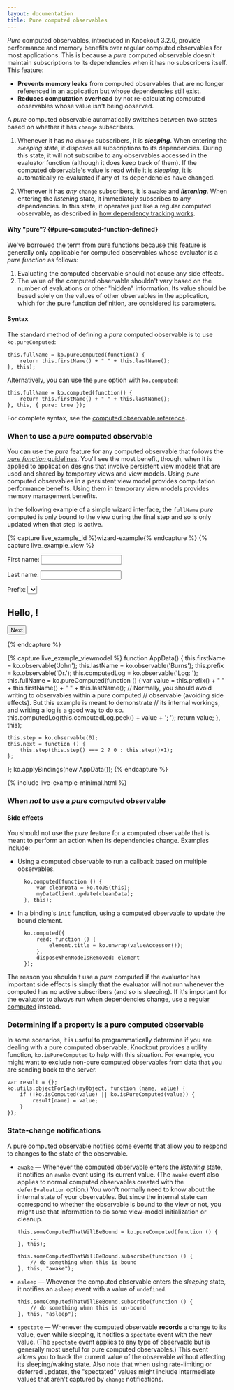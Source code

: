 ```yaml
---
layout: documentation
title: Pure computed observables
---
```


*Pure* computed observables, introduced in Knockout 3.2.0, provide performance and memory benefits over regular computed observables for most applications. This is because a *pure* computed observable doesn't maintain subscriptions to its dependencies when it has no subscribers itself. This feature:

 * **Prevents memory leaks** from computed observables that are no longer referenced in an application but whose dependencies still exist.
 * **Reduces computation overhead** by not re-calculating computed observables whose value isn't being observed.

A *pure* computed observable automatically switches between two states based on whether it has `change` subscribers.

1. Whenever it has *no* `change` subscribers, it is ***sleeping***. When entering the *sleeping* state, it disposes all subscriptions to its dependencies. During this state, it will not subscribe to any observables accessed in the evaluator function (although it does keep track of them). If the computed observable's value is read while it is *sleeping*, it is automatically re-evaluated if any of its dependencies have changed.

2. Whenever it has *any* `change` subscribers, it is awake and ***listening***. When entering the *listening* state, it immediately subscribes to any dependencies. In this state, it operates just like a regular computed observable, as described in [how dependency tracking works](computed-dependency-tracking.html).

#### Why "pure"? {#pure-computed-function-defined}

We've borrowed the term from [pure functions](http://en.wikipedia.org/wiki/Pure_function) because this feature is generally only applicable for computed observables whose evaluator is a *pure function* as follows:

1. Evaluating the computed observable should not cause any side effects.
2. The value of the computed observable shouldn't vary based on the number of evaluations or other "hidden" information. Its value should be based solely on the values of other observables in the application, which for the pure function definition, are considered its parameters.

#### Syntax

The standard method of defining a *pure* computed observable is to use `ko.pureComputed`:

    this.fullName = ko.pureComputed(function() {
        return this.firstName() + " " + this.lastName();
    }, this);
    
Alternatively, you can use the `pure` option with `ko.computed`:

    this.fullName = ko.computed(function() {
        return this.firstName() + " " + this.lastName();
    }, this, { pure: true });
    
For complete syntax, see the [computed observable reference](computed-reference.html).

### When to use a *pure* computed observable

You can use the *pure* feature for any computed observable that follows the [*pure function* guidelines](#pure-computed-function-defined). You'll see the most benefit, though, when it is applied to application designs that involve persistent view models that are used and shared by temporary views and view models. Using *pure* computed observables in a persistent view model provides computation performance benefits. Using them in temporary view models provides memory management benefits.

In the following example of a simple wizard interface, the `fullName` *pure* computed is only bound to the view during the final step and so is only updated when that step is active.

<style>
#wizard-example {
    position: relative;
    height: 6.5em;
}
#wizard-example .log {
    float: right;
    height: 6em;
    background: white;
    border: 1px solid black;
    width: 20em;
    overflow-y: scroll;
}
#wizard-example button {
    position: absolute;
    bottom: 1em;
}
</style>

{% capture live_example_id %}wizard-example{% endcapture %}
{% capture live_example_view %}
<div class="log" data-bind="text: computedLog"></div>
<!--ko if: step() == 0-->
    <p>First name: <input data-bind="textInput: firstName" /></p>
<!--/ko-->
<!--ko if: step() == 1-->
    <p>Last name: <input data-bind="textInput: lastName" /></p>
<!--/ko-->
<!--ko if: step() == 2-->
    <div>Prefix: <select data-bind="value: prefix, options: ['Mr.', 'Ms.','Mrs.','Dr.']"></select></div>
    <h2>Hello, <span data-bind="text: fullName"> </span>!</h2>
<!--/ko-->
<p><button type="button" data-bind="click: next">Next</button></p>
{% endcapture %}

{% capture live_example_viewmodel %}
function AppData() {
    this.firstName = ko.observable('John');
    this.lastName = ko.observable('Burns');
    this.prefix = ko.observable('Dr.');
    this.computedLog = ko.observable('Log: ');
    this.fullName = ko.pureComputed(function () {
        var value = this.prefix() + " " + this.firstName() + " " + this.lastName();
        // Normally, you should avoid writing to observables within a pure computed 
        // observable (avoiding side effects). But this example is meant to demonstrate 
        // its internal workings, and writing a log is a good way to do so.
        this.computedLog(this.computedLog.peek() + value + '; ');
        return value;
    }, this);

    this.step = ko.observable(0);
    this.next = function () {
        this.step(this.step() === 2 ? 0 : this.step()+1);
    };
};
ko.applyBindings(new AppData());
{% endcapture %}

{% include live-example-minimal.html %}

### When *not* to use a *pure* computed observable

#### Side effects

You should not use the *pure* feature for a computed observable that is meant to perform an action when its dependencies change. Examples include:

* Using a computed observable to run a callback based on multiple observables.

        ko.computed(function () {
            var cleanData = ko.toJS(this);
            myDataClient.update(cleanData);
        }, this);
    
* In a binding's `init` function, using a computed observable to update the bound element.

        ko.computed({
            read: function () {
                element.title = ko.unwrap(valueAccessor());
            },
            disposeWhenNodeIsRemoved: element
        });

The reason you shouldn't use a *pure* computed if the evaluator has important side effects is simply that the evaluator will not run whenever the computed has no active subscribers (and so is sleeping). If it's important for the evaluator to always run when dependencies change, use a [regular computed](computedObservables.html) instead.

### Determining if a property is a pure computed observable

In some scenarios, it is useful to programmatically determine if you are dealing with a pure computed observable. Knockout provides a utility function, `ko.isPureComputed` to help with this situation. For example, you might want to exclude non-pure computed observables from data that you are sending back to the server.

    var result = {};
    ko.utils.objectForEach(myObject, function (name, value) {
        if (!ko.isComputed(value) || ko.isPureComputed(value)) {
            result[name] = value;
        }
    });

### State-change notifications

A pure computed observable notifies some events that allow you to respond to changes to the state of the observable. 

  - `awake` — Whenever the computed observable enters the *listening* state, it notifies an `awake` event using its current value. (The `awake` event also applies to normal computed observables created with the `deferEvaluation` option.) You won't normally need to know about the internal state of your observables. But since the internal state can correspond to whether the observable is bound to the view or not, you might use that information to do some view-model initialization or cleanup.

        this.someComputedThatWillBeBound = ko.pureComputed(function () {
            ...
        }, this);

        this.someComputedThatWillBeBound.subscribe(function () {
            // do something when this is bound
        }, this, "awake");

  - `asleep` — Whevener the computed observable enters the *sleeping* state, it notifies an `asleep` event with a value of `undefined`.

        this.someComputedThatWillBeBound.subscribe(function () {
            // do something when this is un-bound
        }, this, "asleep");

  - `spectate` — Whenever the computed observable **records** a change to its value, even while sleeping, it notifies a `spectate` event with the new value. (The `spectate` event applies to any type of observable but is generally most useful for pure computed observables.) This event allows you to track the current value of the observable without affecting its sleeping/waking state. Also note that when using rate-limiting or deferred updates, the "spectated" values might include intermediate values that aren't captured by `change` notifications.
